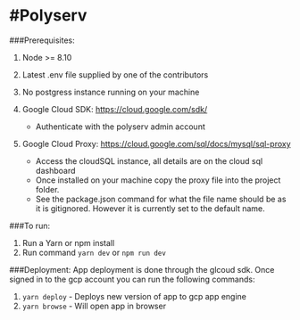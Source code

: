# #Polyserv

###Prerequisites:

1.  Node >= 8.10
2.  Latest .env file supplied by one of the contributors
3.  No postgress instance running on your machine
4.  Google Cloud SDK: https://cloud.google.com/sdk/

    * Authenticate with the polyserv admin account

5.  Google Cloud Proxy: https://cloud.google.com/sql/docs/mysql/sql-proxy

    * Access the cloudSQL instance, all details are on the cloud sql dashboard
    * Once installed on your machine copy the proxy file into the project folder.
    * See the package.json command for what the file name should be as it is gitignored. However it is currently set to the default name.

###To run:

1.  Run a Yarn or npm install
2.  Run command `yarn dev` or `npm run dev`

###Deployment:
App deployment is done through the glcoud sdk.
Once signed in to the gcp account you can run the following commands:

1.  `yarn deploy` - Deploys new version of app to gcp app engine
2.  `yarn browse` - Will open app in browser
